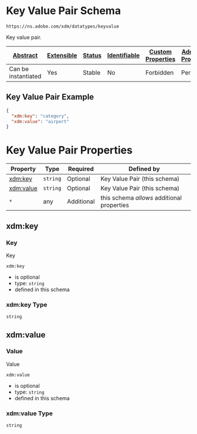 
# Key Value Pair Schema

```
https://ns.adobe.com/xdm/datatypes/keyvalue
```

Key value pair.

| [Abstract](../../abstract.md) | [Extensible](../../extensions.md) | [Status](../../status.md) | [Identifiable](../../id.md) | [Custom Properties](../../extensions.md) | [Additional Properties](../../extensions.md) | Defined In |
|-------------------------------|-----------------------------------|---------------------------|-----------------------------|------------------------------------------|----------------------------------------------|------------|
| Can be instantiated | Yes | Stable | No | Forbidden | Permitted | [datatypes/keyvalue.schema.json](datatypes/keyvalue.schema.json) |

## Key Value Pair Example
```json
{
  "xdm:key": "category",
  "xdm:value": "airport"
}
```

# Key Value Pair Properties

| Property | Type | Required | Defined by |
|----------|------|----------|------------|
| [xdm:key](#xdmkey) | `string` | Optional | Key Value Pair (this schema) |
| [xdm:value](#xdmvalue) | `string` | Optional | Key Value Pair (this schema) |
| `*` | any | Additional | this schema *allows* additional properties |

## xdm:key
### Key

Key

`xdm:key`
* is optional
* type: `string`
* defined in this schema

### xdm:key Type


`string`






## xdm:value
### Value

Value

`xdm:value`
* is optional
* type: `string`
* defined in this schema

### xdm:value Type


`string`





